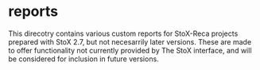 # reports

This direcotry contains various custom reports for StoX-Reca projects prepared with StoX 2.7, but not necesarrily later versions. These are made to offer functionality not currently provided by The StoX interface, and will be considered for inclusion in future versions.